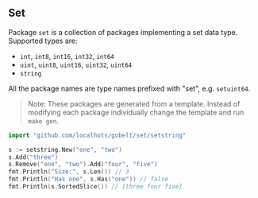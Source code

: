 ## Set

Package `set` is a collection of packages implementing a set data type. 
Supported types are:

* `int`, `int8`, `int16`, `int32`, `int64` 
* `uint`, `uint8`, `uint16`, `uint32`, `uint64`
* `string`

All the package names are type names prefixed with "set", e.g. `setuint64`.

> Note: These packages are generated from a template. Instead of modifying each
> package individually change the template and run `make gen`.

```go
import "github.com/localhots/gobelt/set/setstring"
```

```go
s := setstring.New("one", "two")
s.Add("three")
s.Remove("one", "two").Add("four", "five")
fmt.Println("Size:", s.Len()) // 3
fmt.Println("Has one", s.Has("one")) // false
fmt.Println(s.SortedSlice()) // [three four five]
```